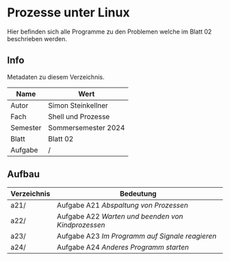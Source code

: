 # Prozesse unter Linux

Hier befinden sich alle Programme zu den Problemen welche im Blatt 02 beschrieben werden.

## Info

Metadaten zu diesem Verzeichnis.

| Name     | Wert                |
|----------|---------------------|
| Autor    | Simon Steinkellner  |
| Fach     | Shell und Prozesse  |
| Semester | Sommersemester 2024 |
| Blatt    | Blatt 02            |
| Aufgabe  | /                   |

## Aufbau

| Verzeichnis | Bedeutung                                          |
|-------------|----------------------------------------------------|
| a21/        | Aufgabe A21 *Abspaltung von Prozessen*             |
| a22/        | Aufgabe A22 *Warten und beenden von Kindprozessen* |
| a23/        | Aufgabe A23 *Im Programm auf Signale reagieren*    |
| a24/        | Aufgabe A24 *Anderes Programm starten*             |
